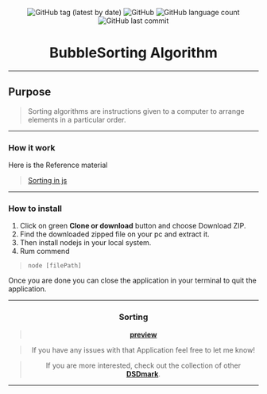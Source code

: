 <div align="center">

![GitHub tag (latest by date)](https://img.shields.io/github/v/tag/DSDmark/BubbleSort)
![GitHub](https://img.shields.io/github/license/DSDmark/BubbleSort)
![GitHub language count](https://img.shields.io/github/languages/count/DSDmark/BubbleSort)
![GitHub last commit](https://img.shields.io/github/last-commit/DSDmark/BubbleSort)

# BubbleSorting Algorithm

<div>

<div align="center">

<div align="left">

---

## Purpose

> Sorting algorithms are instructions given to a computer to arrange elements in a particular order.

---

### How it work

Here is the Reference material 

> [Sorting in js](https://www.section.io/engineering-education/sorting-algorithms-in-js/ "Working of sortings")



---

### How to install

1. Click on green **Clone or download** button and choose Download ZIP.
2. Find the downloaded zipped file on your pc and extract it.
3. Then install nodejs in your local system.
4. Rum commend
> ```node [filePath]```

Once you are done  you can close the application in your terminal to quit the application.

---

</div>

### Sorting

> [**preview**](images/preview.gif "perview")

</div>

> If you have any issues with that Application feel free to let me know!

> If you are more interested, check out the collection of other [ **DSDmark**](https://github.com/DSDmark/ "DSDmark").

---

